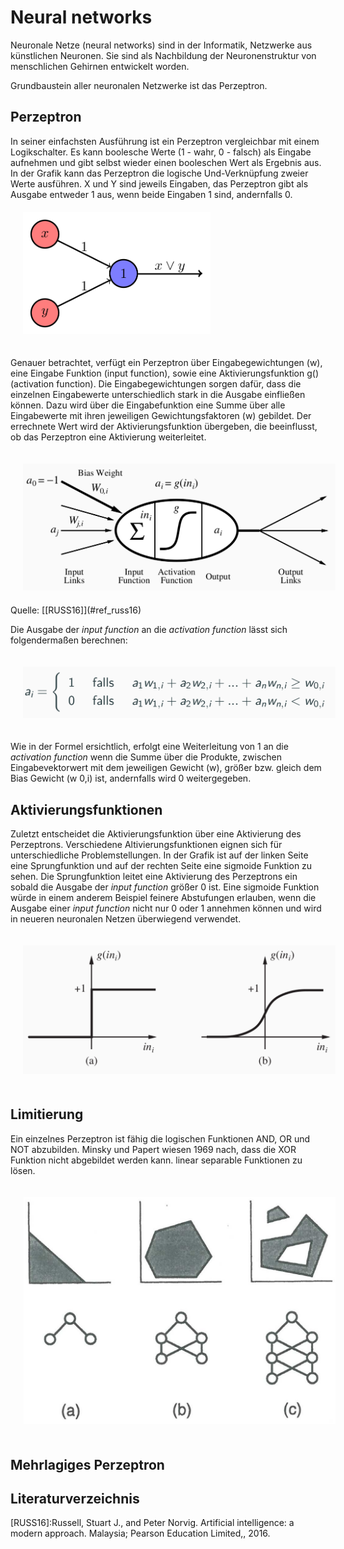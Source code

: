 # Neural networks
Neuronale Netze (neural networks) sind in der Informatik, Netzwerke aus künstlichen Neuronen. Sie sind als Nachbildung der Neuronenstruktur von menschlichen Gehirnen entwickelt worden.

Grundbaustein aller neuronalen Netzwerke ist das Perzeptron.

## Perzeptron
In seiner einfachsten Ausführung ist ein Perzeptron vergleichbar mit einem Logikschalter. Es kann boolesche Werte (1 - wahr, 0 - falsch) als Eingabe aufnehmen und gibt selbst wieder einen booleschen Wert als Ergebnis aus. In der Grafik kann das Perzeptron die logische Und-Verknüpfung zweier Werte ausführen. X und Y sind jeweils Eingaben, das Perzeptron gibt als Ausgabe entweder 1 aus, wenn beide Eingaben 1 sind, andernfalls 0.
<img src="./images/perceptron.png" width="300" style="margin:20px">

Genauer betrachtet, verfügt ein Perzeptron über Eingabegewichtungen (w), eine Eingabe Funktion (input function), sowie eine Aktivierungsfunktion g() (activation function).
Die Eingabegewichtungen sorgen dafür, dass die einzelnen Eingabewerte unterschiedlich stark in die Ausgabe einfließen können. Dazu wird über die Eingabefunktion eine Summe über alle Eingabewerte mit ihren jeweiligen Gewichtungsfaktoren (w) gebildet. Der errechnete Wert wird der Aktivierungsfunktion übergeben, die beeinflusst, ob das Perzeptron eine Aktivierung weiterleitet.


<img src="./images/perceptron2.png" width="500" style="margin:20px">
Quelle: <a>[[RUSS16]](#ref_russ16)</a>

Die Ausgabe der _input function_ an die _activation function_ lässt sich folgendermaßen berechnen:

<img src="./images/perceptron-form.png" width="500" style="margin:20px">

Wie in der Formel ersichtlich, erfolgt eine Weiterleitung von 1 an die _activation function_ wenn die Summe über die Produkte, zwischen Eingabevektorwert mit dem jeweiligen Gewicht (w), größer bzw. gleich dem Bias Gewicht (w 0,i) ist, andernfalls wird 0 weitergegeben.

## Aktivierungsfunktionen
Zuletzt entscheidet die Aktivierungsfunktion über eine Aktivierung des Perzeptrons. Verschiedene Altivierungsfunktionen eignen sich für unterschiedliche Problemstellungen. In der Grafik ist auf der linken Seite eine Sprungfunktion und auf der rechten Seite eine sigmoide Funktion zu sehen. Die Sprungfunktion leitet eine Aktivierung des Perzeptrons ein sobald die Ausgabe der _input function_ größer 0 ist. Eine sigmoide Funktion würde in einem anderem Beispiel feinere Abstufungen erlauben, wenn die Ausgabe einer _input function_ nicht nur 0 oder 1 annehmen können und wird in neueren neuronalen Netzen überwiegend verwendet. 

<img src="./images/activation-functions.png" width="500" style="margin:20px">

## Limitierung
Ein einzelnes Perzeptron ist fähig die logischen Funktionen AND, OR und NOT abzubilden. Minsky und Papert wiesen 1969 nach, dass die XOR Funktion nicht abgebildet werden kann. linear separable Funktionen zu lösen.

<img src="./images/separable.png" width="500" style="margin:20px">

## Mehrlagiges Perzeptron

## Literaturverzeichnis

<a name="ref_russ16">[RUSS16]</a>:Russell, Stuart J., and Peter Norvig. Artificial intelligence: a modern approach. Malaysia; Pearson Education Limited,, 2016.